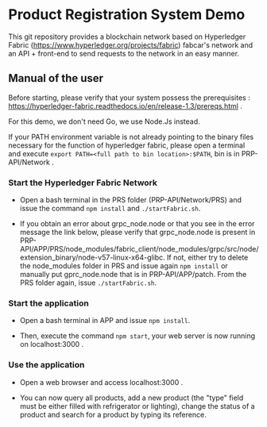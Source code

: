 # Product Registration System Demo

This git repository provides a blockchain network based on Hyperledger Fabric (https://www.hyperledger.org/projects/fabric) fabcar's network and an API + front-end to send requests to the network in an easy manner.

## Manual of the user

Before starting, please verify that your system possess the prerequisites : https://hyperledger-fabric.readthedocs.io/en/release-1.3/prereqs.html .

For this demo, we don't need Go, we use Node.Js instead.

If your PATH environment variable is not already pointing to the binary files necessary for the function of hyperledger fabric, please open a terminal and execute `export PATH=<full path to bin location>:$PATH`, bin is in PRP-API/Network .

### Start the Hyperledger Fabric Network

* Open a bash terminal in the PRS folder (PRP-API/Network/PRS) and issue the command `npm install` and `./startFabric.sh`.

* If you obtain an error about grpc_node.node or that you see in the error message the link below, please verify that grpc_node.node is present in PRP-API/APP/PRS/node_modules/fabric_client/node_modules/grpc/src/node/extension_binary/node-v57-linux-x64-glibc.
If not, either try to delete the node_modules folder in PRS and issue again `npm install` or manually put gprc_node.node that is in PRP-API/APP/patch.
From the PRS folder again, issue `./startFabric.sh`.

### Start the application

* Open a bash terminal in APP and issue `npm install`.

* Then, execute the command `npm start`, your web server is now running on localhost:3000 .

### Use the application

* Open a web browser and access localhost:3000 .

* You can now query all products, add a new product (the "type" field must be either filled with refrigerator or lighting), change the status of a product and search for a product by typing its reference. 

